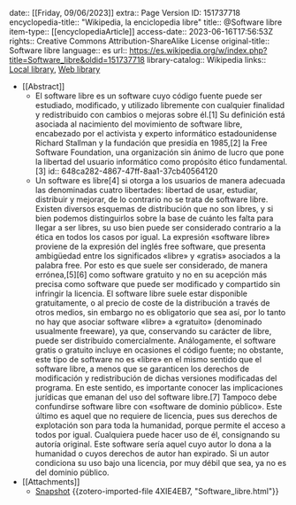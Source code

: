 date:: [[Friday, 09/06/2023]]
extra:: Page Version ID: 151737718
encyclopedia-title:: "Wikipedia, la enciclopedia libre"
title:: @Software libre
item-type:: [[encyclopediaArticle]]
access-date:: 2023-06-16T17:56:53Z
rights:: Creative Commons Attribution-ShareAlike License
original-title:: Software libre
language:: es
url:: https://es.wikipedia.org/w/index.php?title=Software_libre&oldid=151737718
library-catalog:: Wikipedia
links:: [Local library](zotero://select/groups/5065565/items/PKY8H4XF), [Web library](https://www.zotero.org/groups/5065565/items/PKY8H4XF)

- [[Abstract]]
	- El software libre es un software cuyo código fuente puede ser estudiado, modificado, y utilizado libremente con cualquier finalidad y redistribuido con cambios o mejoras sobre él.[1]​ Su definición está asociada al nacimiento del movimiento de software libre, encabezado por el activista y experto informático estadounidense Richard Stallman y la fundación que presidía en 1985,[2]​ la Free Software Foundation, una organización sin ánimo de lucro que pone la libertad del usuario informático como propósito ético fundamental.[3]​
	  id:: 648ca282-4867-47ff-8aa1-37cb40564120
	- Un software es libre[4]​ si otorga a los usuarios de manera adecuada las denominadas cuatro libertades: libertad de usar, estudiar, distribuir y mejorar, de lo contrario no se trata de software libre. Existen diversos esquemas de distribución que no son libres, y si bien podemos distinguirlos sobre la base de cuánto les falta para llegar a ser libres, su uso bien puede ser considerado contrario a la ética en todos los casos por igual.
	  La expresión «software libre» proviene de la expresión del inglés free software, que presenta ambigüedad entre los significados «libre» y «gratis» asociados a la palabra free. Por esto es que suele ser considerado, de manera errónea,[5]​[6]​ como software gratuito y no en su acepción más precisa como software que puede ser modificado y compartido sin infringir la licencia. El software libre suele estar disponible gratuitamente, o al precio de coste de la distribución a través de otros medios, sin embargo no es obligatorio que sea así, por lo tanto no hay que asociar software «libre» a «gratuito» (denominado usualmente freeware), ya que, conservando su carácter de libre, puede ser distribuido comercialmente. Análogamente, el software gratis o gratuito incluye en ocasiones el código fuente; no obstante, este tipo de software no es «libre» en el mismo sentido que el software libre, a menos que se garanticen los derechos de modificación y redistribución de dichas versiones modificadas del programa. En este sentido, es importante conocer las implicaciones jurídicas que emanan del uso del software libre.[7]​
	  Tampoco debe confundirse software libre con «software de dominio público». Este último es aquel que no requiere de licencia, pues sus derechos de explotación son para toda la humanidad, porque permite el acceso a todos por igual. Cualquiera puede hacer uso de él, consignando su autoría original. Este software sería aquel cuyo autor lo dona a la humanidad o cuyos derechos de autor han expirado. Si un autor condiciona su uso bajo una licencia, por muy débil que sea, ya no es del dominio público.
- [[Attachments]]
	- [Snapshot](https://es.wikipedia.org/wiki/Software_libre) {{zotero-imported-file 4XIE4EB7, "Software_libre.html"}}